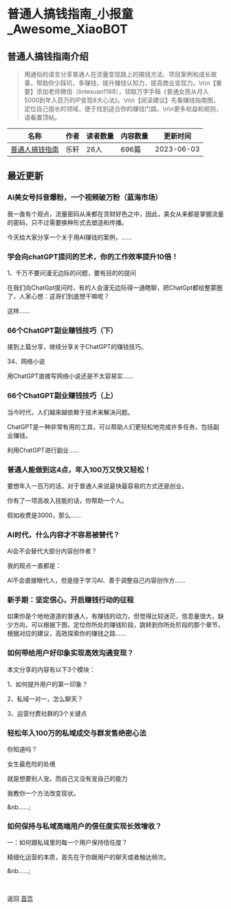 # 普通人搞钱指南_小报童_Awesome_XiaoBOT

## 普通人搞钱指南介绍
> 用通俗的语言分享普通人在流量变现路上的搞钱方法、项目案例和成长故事，帮助你少踩坑，多赚钱，提升赚钱认知力，提高商业变现力。\n\n【重要】添加老师微信（linlexuan1188），领取万字手稿《普通女孩从月入5000到年入百万的IP变现8大心法》。\n\n【阅读建议】先看赚钱指南图，定位自己擅长的领域，便于找到适合你的赚钱门路。\n\n更多权益和规则，请看置顶帖。  
  


|名称|作者|读者数量|内容数量|更新时间|
|---|---|---|---|---|
|[普通人搞钱指南](https://xiaobot.net/p/linlexuan6688?refer=0b133df9-27dc-423b-8101-639049001c13)|乐轩|26人|696篇|2023-06-03|

## 最近更新
### AI美女号抖音爆粉，一个视频破万粉（蓝海市场）

我一直有个观点，流量密码从来都在贪财好色之中，因此，美女从来都是掌握流量的密码，只不过需要换种形式去塑造和传播。

今天给大家分享一个关于用AI赚钱的案例，......

### 学会向chatGPT提问的艺术，你的工作效率提升10倍！

1、千万不要问漫无边际的问题，要有目的的提问

在我们向ChatGpt提问时，有的人会漫无边际得一通瞎聊，把ChatGpt都给整蒙圈了，人家心想：这哥们到底想干嘛呢？

这样......

### 66个ChatGPT副业赚钱技巧（下）

接到上篇分享，继续分享关于ChatGPT的赚钱技巧。

34、网络小说

用ChatGPT直接写网络小说还是不太容易实......

### 66个ChatGPT副业赚钱技巧（上）

当今时代，人们越来越依赖于技术来解决问题。

ChatGPT是一种非常有用的工具，可以帮助人们更轻松地完成许多任务，包括副业赚钱。

利用ChatGPT进行副业......

### 普通人能做到这4点，年入100万又快又轻松！

要想年入一百万的话，对于普通人来说最快最容易的方式还是创业。

你有了一项高收入技能的话，你帮助一个人。

假如收费是3000，那么......

### AI时代，什么内容才不容易被替代？

Al会不会替代大部分内容创作者？

我的观点一直都是：

Al不会直接眼代人，但是擅于学习Al、善于调整自己内容创作方......

### 新手期：坚定信心，开启赚钱行动的征程

如果你是个地地道道的普通人，有赚钱的动力，但觉得比较迷茫，信息量很大，缺少方向，可以根据下图，定位你所处的赚钱阶段，跳转到你所处阶段的那个章节，根据对应的建议，高效探索你的赚钱之路......

### 如何带给用户好印象实现高效沟通变现？

本文分享的内容有以下3个模块：

1、如何提升用户的第一印象？

2、私域一对一，怎么聊天？

3、运营付费社群的3个关键点

### 轻松年入100万的私域成交与群发售绝密心法

你知道吗？

女生最危险的处境

就是想要别人宠。而自己又没有宠自己的能力

我教你一个方法改变现状。

&nb......;

### 如何保持与私域高端用户的信任度实现长效增收？



一：如何跟私域里的每一个用户保持信任度？



精细化运营的本质，首先在于你跟用户的聊天或者触达频次。

&nb......;


<a href="https://github.com/Reno9527/awesome-xiaobot" style="color: white; text-decoration: none;">awesome-xiaobot</a>

返回 [首页](../README.md)
